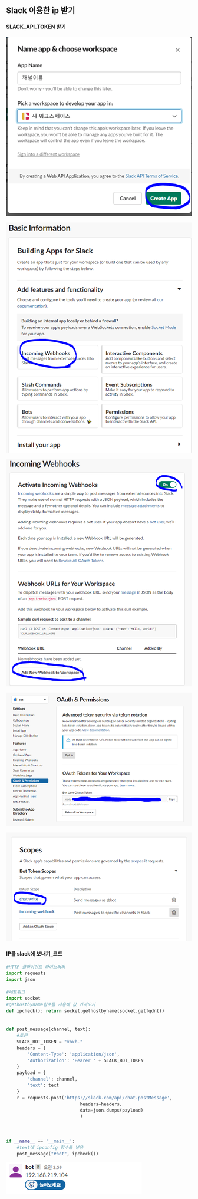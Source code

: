 ## Slack 이용한 ip 받기

#### SLACK_API_TOKEN 받기

![image-20220529040728398](image/image-20220529040728398.png)



![image-20220529040841257](image/image-20220529040841257.png)

![image-20220529040940049](image/image-20220529040940049.png)



![image-20220529040546926](image/image-20220529040546926.png)

![image-20220529041023094](image/image-20220529041023094.png)





#### IP를 slack에 보내기_코드

```python
#HTTP 클라이언트 라이브러리
import requests
import json

#네트워크
import socket
#gethostbyname함수를 사용해 값 가져오기
def ipcheck(): return socket.gethostbyname(socket.getfqdn())


def post_message(channel, text):
    #토큰
    SLACK_BOT_TOKEN = "xoxb-"
    headers = {
        'Content-Type': 'application/json',
        'Authorization': 'Bearer ' + SLACK_BOT_TOKEN
    }
    payload = {
        'channel': channel,
        'text': text
    }
    r = requests.post('https://slack.com/api/chat.postMessage',
                            headers=headers,
                            data=json.dumps(payload)
                            )



if __name__ == '__main__':
    #text에 ipconfig 함수를 넣음
    post_message("#bot", ipcheck())
```



![image-20220529040337624](image/image-20220529040337624.png)